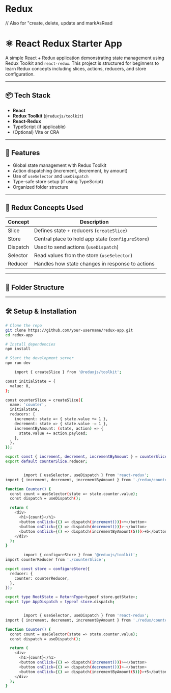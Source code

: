# Redux

 // Also for "create, delete, update and markAsRead

# ⚛️ React Redux Starter App

A simple React + Redux application demonstrating state management using Redux Toolkit and `react-redux`. This project is structured for beginners to learn Redux concepts including slices, actions, reducers, and store configuration.

---

## 📦 Tech Stack

- **React**
- **Redux Toolkit** (`@reduxjs/toolkit`)
- **React-Redux**
- TypeScript (if applicable)
- (Optional) Vite or CRA

---

## 🚀 Features

- Global state management with Redux Toolkit
- Action dispatching (increment, decrement, by amount)
- Use of `useSelector` and `useDispatch`
- Type-safe store setup (if using TypeScript)
- Organized folder structure

---

## 🧠 Redux Concepts Used

| Concept        | Description                                          |
|----------------|------------------------------------------------------|
| Slice          | Defines state + reducers (`createSlice`)             |
| Store          | Central place to hold app state (`configureStore`)   |
| Dispatch       | Used to send actions (`useDispatch`)                 |
| Selector       | Read values from the store (`useSelector`)           |
| Reducer        | Handles how state changes in response to actions     |

---

## 📁 Folder Structure


---

## 🛠 Setup & Installation

```bash
# Clone the repo
git clone https://github.com/your-username/redux-app.git
cd redux-app

# Install dependencies
npm install

# Start the development server
npm run dev

    import { createSlice } from '@reduxjs/toolkit';

const initialState = {
  value: 0,
};

const counterSlice = createSlice({
  name: 'counter',
  initialState,
  reducers: {
    increment: state => { state.value += 1 },
    decrement: state => { state.value -= 1 },
    incrementByAmount: (state, action) => {
      state.value += action.payload;
    },
  },
});

export const { increment, decrement, incrementByAmount } = counterSlice.actions;
export default counterSlice.reducer;


        import { useSelector, useDispatch } from 'react-redux';
import { increment, decrement, incrementByAmount } from './redux/counterSlice';

function Counter() {
  const count = useSelector(state => state.counter.value);
  const dispatch = useDispatch();

  return (
    <div>
      <h1>{count}</h1>
      <button onClick={() => dispatch(increment())}>+</button>
      <button onClick={() => dispatch(decrement())}>-</button>
      <button onClick={() => dispatch(incrementByAmount(5))}>+5</button>
    </div>
  );
}

        import { configureStore } from '@reduxjs/toolkit';
import counterReducer from './counterSlice';

export const store = configureStore({
  reducer: {
    counter: counterReducer,
  },
});

export type RootState = ReturnType<typeof store.getState>;
export type AppDispatch = typeof store.dispatch;


        import { useSelector, useDispatch } from 'react-redux';
import { increment, decrement, incrementByAmount } from './redux/counterSlice';

function Counter() {
  const count = useSelector(state => state.counter.value);
  const dispatch = useDispatch();

  return (
    <div>
      <h1>{count}</h1>
      <button onClick={() => dispatch(increment())}>+</button>
      <button onClick={() => dispatch(decrement())}>-</button>
      <button onClick={() => dispatch(incrementByAmount(5))}>+5</button>
    </div>
  );
}





